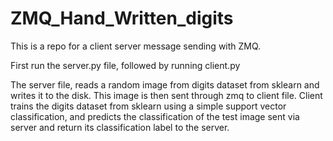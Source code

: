 # ZMQ_Hand_Written_digits
This is a repo for a client server message sending with ZMQ. 

First run the server.py file, followed by running client.py

The server file, reads a random image from digits dataset from sklearn and writes it to the disk. 
This image is then sent through zmq to client file. 
Client trains the digits dataset from sklearn using a simple support vector classification, and predicts the classification of the test image sent via server and return its classification label to the server. 

